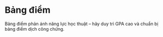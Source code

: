 # Bảng điểm

Bảng điểm phản ánh năng lực học thuật – hãy duy trì GPA cao và chuẩn bị bảng điểm dịch công chứng.